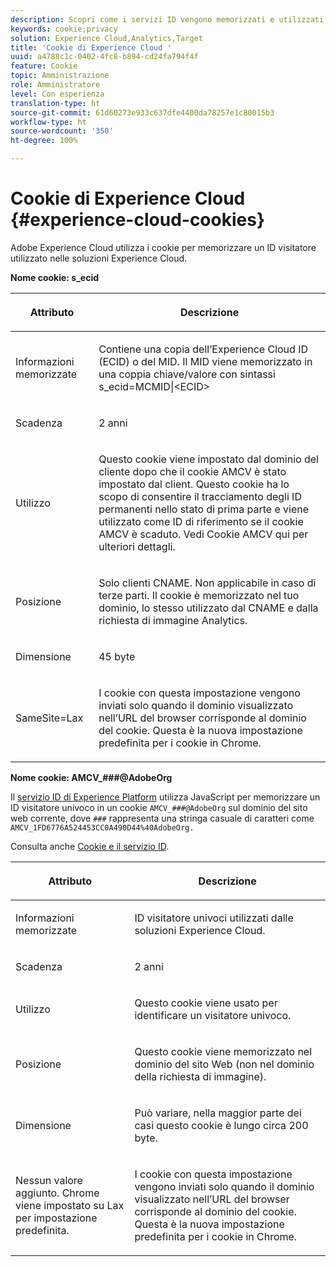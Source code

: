 ```yaml
---
description: Scopri come i servizi ID vengono memorizzati e utilizzati nelle soluzioni Experience Cloud.
keywords: cookie;privacy
solution: Experience Cloud,Analytics,Target
title: 'Cookie di Experience Cloud '
uuid: a4788c1c-0402-4fc8-b894-cd24fa794f4f
feature: Cookie
topic: Amministrazione
role: Amministratore
level: Con esperienza
translation-type: ht
source-git-commit: 61d60273e933c637dfe4400da78257e1c80015b3
workflow-type: ht
source-wordcount: '350'
ht-degree: 100%

---
```



# Cookie di Experience Cloud {#experience-cloud-cookies}

Adobe Experience Cloud utilizza i cookie per memorizzare un ID visitatore utilizzato nelle soluzioni Experience Cloud.

**Nome cookie: s_ecid**

<table id="table_FF4C70D3D4CC425BA65162D5A9504F7D"> 
 <thead> 
  <tr> 
   <th colname="col1" class="entry"> <p>Attributo </p> </th> 
   <th colname="col2" class="entry"> <p>Descrizione </p> </th> 
  </tr> 
 </thead>
 <tbody> 
  <tr> 
   <td colname="col1"> <p>Informazioni memorizzate </p> </td> 
   <td colname="col2"> <p> Contiene una copia dell’Experience Cloud ID (ECID) o del MID. Il MID viene memorizzato in una coppia chiave/valore con sintassi s_ecid=MCMID|&lt;ECID&gt; </p> </td> 
  </tr> 
  <tr> 
   <td colname="col1"> <p> Scadenza </p> </td> 
   <td colname="col2"> <p>2 anni </p> </td> 
  </tr> 
  <tr> 
   <td colname="col1"> <p> Utilizzo </p> </td> 
   <td colname="col2"> <p>Questo cookie viene impostato dal dominio del cliente dopo che il cookie AMCV è stato impostato dal client. Questo cookie ha lo scopo di consentire il tracciamento degli ID permanenti nello stato di prima parte e viene utilizzato come ID di riferimento se il cookie AMCV è scaduto. Vedi Cookie AMCV qui per ulteriori dettagli. </p> </td> 
  </tr> 
  <tr> 
   <td colname="col1"> <p> Posizione </p> </td> 
   <td colname="col2"> <p>Solo clienti CNAME. Non applicabile in caso di terze parti. Il cookie è memorizzato nel tuo dominio, lo stesso utilizzato dal CNAME e dalla richiesta di immagine Analytics. </p> </td> 
  </tr> 
  <tr> 
   <td colname="col1"> <p> Dimensione </p> </td> 
   <td colname="col2"> <p>45 byte </p> </td> 
  </tr> 
  <tr> 
   <td colname="col1"> <p> SameSite=Lax </p> </td> 
   <td colname="col2"> <p>I cookie con questa impostazione vengono inviati solo quando il dominio visualizzato nell’URL del browser corrisponde al dominio del cookie. Questa è la nuova impostazione predefinita per i cookie in Chrome.</p> </td> 
  </tr> 
 </tbody> 
</table>

**Nome cookie: AMCV_###@AdobeOrg**

Il [servizio ID di Experience Platform](https://docs.adobe.com/content/help/it-IT/id-service/using/home.html) utilizza JavaScript per memorizzare un ID visitatore univoco in un cookie `AMCV_###@AdobeOrg` sul dominio del sito web corrente, dove `###` rappresenta una stringa casuale di caratteri come `AMCV_1FD6776A524453CC0A490D44%40AdobeOrg.`

Consulta anche [Cookie e il servizio ID](https://docs.adobe.com/content/help/it-IT/id-service/using/intro/cookies.html).

<table id="table_1883C0836C1E4AF5A262FBF5000C1B11"> 
 <thead> 
  <tr> 
   <th colname="col1" class="entry"> <p>Attributo </p> </th> 
   <th colname="col2" class="entry"> <p>Descrizione </p> </th> 
  </tr> 
 </thead>
 <tbody> 
  <tr> 
   <td colname="col1"> <p>Informazioni memorizzate </p> </td> 
   <td colname="col2"> <p> ID visitatore univoci utilizzati dalle soluzioni Experience Cloud. </p> </td> 
  </tr> 
  <tr> 
   <td colname="col1"> <p> Scadenza </p> </td> 
   <td colname="col2"> <p> 2 anni </p> </td> 
  </tr> 
  <tr> 
   <td colname="col1"> <p> Utilizzo </p> </td> 
   <td colname="col2"> <p> Questo cookie viene usato per identificare un visitatore univoco. </p> </td> 
  </tr> 
  <tr> 
   <td colname="col1"> <p> Posizione </p> </td> 
   <td colname="col2"> <p> Questo cookie viene memorizzato nel dominio del sito Web (non nel dominio della richiesta di immagine). </p> </td> 
  </tr> 
  <tr> 
   <td colname="col1"> <p> Dimensione </p> </td> 
   <td colname="col2"> <p> Può variare, nella maggior parte dei casi questo cookie è lungo circa 200 byte. </p> </td> 
  </tr> 
  <tr> 
   <td colname="col1"> <p>Nessun valore aggiunto. Chrome viene impostato su Lax per impostazione predefinita. </p> </td> 
   <td colname="col2"> <p> I cookie con questa impostazione vengono inviati solo quando il dominio visualizzato nell’URL del browser corrisponde al dominio del cookie. Questa è la nuova impostazione predefinita per i cookie in Chrome. </p> </td> 
  </tr> 
 </tbody> 
</table>
